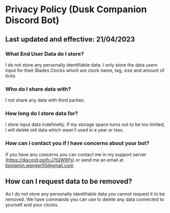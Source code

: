 # Privacy Policy (Dusk Companion Discord Bot)
## Last updated and effective: 21/04/2023

### What End User Data do I store?
I do not store any personally identifiable data.
I only store the data users input for their Blades Clocks which are clock name, 
tag, size and amount of ticks

### Who do I share data with?
I not share any data with third parties.

### How long do I store data for?
I store input data indefinetly. If my storage space turns out to be too limited, I will delete old data
which wasn't used in a year or less.

### How can I contact you if I have concerns about your bot?
If you have any concerns you can contact me in my support server (https://discord.gg/fcJ7tQW9Ps)
or send me an email at benjamin.wenger00@gmail.com

## How can I request data to be removed?
As I do not store any personally identifiable data you cannot request it to be removed.
We have commands you can use to delete any data connected to yourself and your clocks.
 